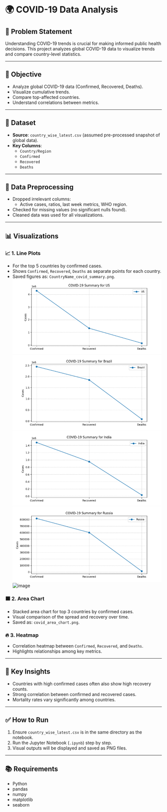 # 🌍 COVID-19 Data Analysis

## 🧠 Problem Statement
Understanding COVID-19 trends is crucial for making informed public health decisions. This project analyzes global COVID-19 data to visualize trends and compare country-level statistics.

---

## 🎯 Objective
- Analyze global COVID-19 data (Confirmed, Recovered, Deaths).
- Visualize cumulative trends.
- Compare top-affected countries.
- Understand correlations between metrics.

---

## 📁 Dataset
- **Source**: `country_wise_latest.csv` (assumed pre-processed snapshot of global data).
- **Key Columns**:
  - `Country/Region`
  - `Confirmed`
  - `Recovered`
  - `Deaths`

---

## 🔧 Data Preprocessing
- Dropped irrelevant columns:
  - Active cases, ratios, last week metrics, WHO region.
- Checked for missing values (no significant nulls found).
- Cleaned data was used for all visualizations.

---

## 📊 Visualizations

### 📈 1. Line Plots
- For the top 5 countries by confirmed cases.
- Shows `Confirmed`, `Recovered`, `Deaths` as separate points for each country.
- Saved figures as: `CountryName_covid_summary.png`.
![image](https://github.com/LAXMAN7795/COVID-19-Data-Analysis/blob/89b2bcb4685bd99ba286383885a6f5f6ed8d5fba/output/US_covid_summary.png)
![image](https://github.com/LAXMAN7795/COVID-19-Data-Analysis/blob/37fd260f300a5a4d6704f7c8702020111918087f/output/Brazil_covid_summary.png)
![image](https://github.com/LAXMAN7795/COVID-19-Data-Analysis/blob/574160f0824d411d16bbed29fdad71ba2b141f1f/output/India_covid_summary.png)
![image](https://github.com/LAXMAN7795/COVID-19-Data-Analysis/blob/a7fe699d84543e982e183e5f4607c896a4bebddc/output/Russia_covid_summary.png)
![image]()

### 🟧 2. Area Chart
- Stacked area chart for top 3 countries by confirmed cases.
- Visual comparison of the spread and recovery over time.
- Saved as: `covid_area_chart.png`.

### 🔥 3. Heatmap
- Correlation heatmap between `Confirmed`, `Recovered`, and `Deaths`.
- Highlights relationships among key metrics.

---

## 📌 Key Insights
- Countries with high confirmed cases often also show high recovery counts.
- Strong correlation between confirmed and recovered cases.
- Mortality rates vary significantly among countries.

---

## ✅ How to Run
1. Ensure `country_wise_latest.csv` is in the same directory as the notebook.
2. Run the Jupyter Notebook (`.ipynb`) step by step.
3. Visual outputs will be displayed and saved as PNG files.

---

## 📚 Requirements
- Python
- pandas
- numpy
- matplotlib
- seaborn
